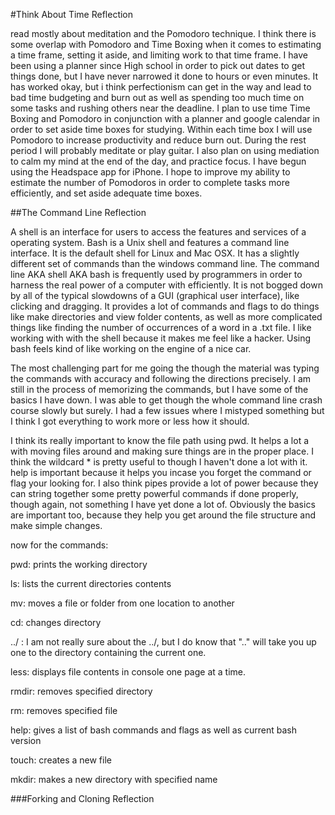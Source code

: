 #Think About Time Reflection

 read mostly about meditation and the Pomodoro technique. I think there is some overlap with Pomodoro and Time Boxing when it comes to estimating a time frame, setting it aside, and limiting work to that time frame. I have been using a planner since High school in order to pick out dates to get things done, but I have never narrowed it done to hours or even minutes. It has worked okay, but i think perfectionism can get in the way and lead to bad time budgeting and burn out as well as spending too much time on some tasks and rushing others near the deadline. I plan to use time Time Boxing and Pomodoro in conjunction with a planner and google calendar in order to set aside time boxes for studying. Within each time box I will use Pomodoro to increase productivity and reduce burn out. During the rest period I will probably meditate or play guitar. I also plan on using mediation to calm my mind at the end of the day, and practice focus. I have begun using the Headspace app for iPhone. I hope to improve my ability to estimate the number of Pomodoros in order to complete tasks more efficiently, and set aside adequate time boxes.

##The Command Line Reflection

A shell is an interface for users to access the features and services of a operating system. Bash is a Unix shell and features a command line interface. It is the default shell for Linux and Mac OSX. It has a slightly different set of commands than the windows command line. The command line AKA shell AKA  bash is frequently used by programmers in order to harness the real power of a computer with efficiently. It is not bogged down by all of the typical slowdowns of a GUI (graphical user interface), like clicking and dragging. It provides a lot of commands and flags to do things like make directories and view folder contents, as well as more complicated things like finding the number of occurrences of a word in a .txt file. I like working with with the shell because it makes me feel like a hacker. Using bash feels kind of like working on the engine of a nice car.

The most challenging part for me going the though the material was typing the commands with accuracy and following the directions precisely. I am still in the process of memorizing the commands, but I have some of the basics I have down. I was able to get though the whole command line crash course slowly but surely. I had a few issues where I mistyped something but I think I got everything to work more or less how it should.

I think its really important to know the file path using pwd. It helps a lot a with moving files around and making sure things are in the proper place. I think the wildcard * is pretty useful to though I haven't done a lot with it. help is important because it helps you incase you forget the command or flag your looking for. I also think pipes provide a lot of power because they can string together some pretty powerful commands if done properly, though again, not something I have yet done a lot of. Obviously the basics are important too, because they help you get around the file structure and make simple changes.

now for the commands:

pwd: prints the working directory

ls: lists the current directories contents

mv: moves a file or folder from one location to another

cd: changes directory

../ : I am not really sure about the ../, but I do know that ".." will take you up one to the directory containing the current one.

less: displays file contents in console one page at a time.

rmdir: removes specified directory

rm: removes specified file

help: gives a list of bash commands and flags as well as current bash version

touch: creates a new file

mkdir: makes a new directory with specified name

###Forking and Cloning Reflection

